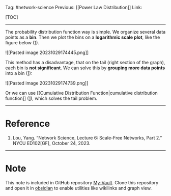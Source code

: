 Tag: #network-science 
Previous: [[Power Law Distribution]]
Link: 

[TOC]

---

The probability distribution function way is simple. We organize several data points as a **bin**. Then we plot the bins on a **logarithmic scale plot**, like the figure below (<u>1</u>).

![[Pasted image 20231029174445.png]]

This method has a disadvantage, that on the tail (right section of the graph), each bin is **not significant**. We can solve this by **grouping more data points** into a bin (<u>1</u>):

![[Pasted image 20231029174739.png]]

Or we can use [[Cumulative Distribution Function|cumulative distribution function]] (<u>1</u>), which solves the tail problem.

---

# Reference

1. Lou, Yang. “Network Science, Lecture 6: Scale-Free Networks, Part 2.” NYCU ED102[GF], October 24, 2023.

---

# Note

This note is included in GitHub repository [My-Vault](https://github.com/LittleD3092/My-Vault.git). Clone this repository and open it in [obsidian](https://obsidian.md/) to enable utilities like wikilinks and graph view.